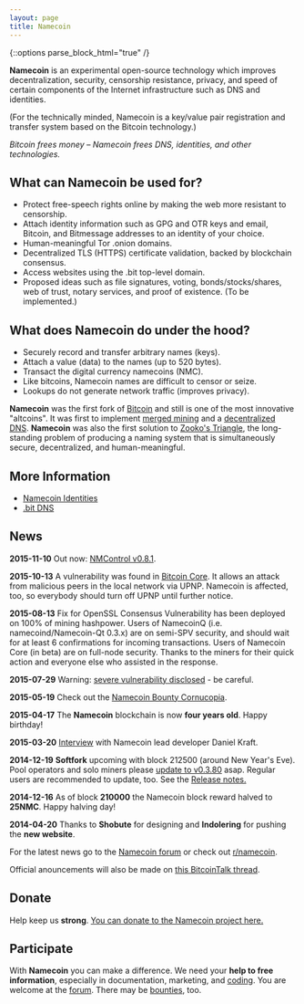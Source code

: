 ```yaml
---
layout: page
title: Namecoin
---
```


{::options parse_block_html="true" /}

**Namecoin** is an experimental open-source technology which improves decentralization, security, censorship resistance, privacy, and speed of certain components of the Internet infrastructure such as DNS and identities.

(For the technically minded, Namecoin is a key/value pair registration and transfer system based on the Bitcoin technology.)

*Bitcoin frees money – Namecoin frees DNS, identities, and other technologies.*

<div class="row">

<div class="col-md-6">

## What can Namecoin be used for?

* Protect free-speech rights online by making the web more resistant to censorship.
* Attach identity information such as GPG and OTR keys and email, Bitcoin, and Bitmessage addresses to an identity of your choice.
* Human-meaningful Tor .onion domains.
* Decentralized TLS (HTTPS) certificate validation, backed by blockchain consensus.
* Access websites using the .bit top-level domain.
* Proposed ideas such as file signatures, voting, bonds/stocks/shares, web of trust, notary services, and proof of existence. (To be implemented.)

</div>

<div class="col-md-6">

What does Namecoin do under the hood?
-------------------------------------

* Securely record and transfer arbitrary names (keys).
* Attach a value (data) to the names (up to 520 bytes).
* Transact the digital currency namecoins (NMC).
* Like bitcoins, Namecoin names are difficult to censor or seize.
* Lookups do not generate network traffic (improves privacy).

**Namecoin** was the first fork of [Bitcoin](https://bitcoin.org) and still is one of the most innovative "altcoins".  It was first to implement [merged mining](https://bitcoin.stackexchange.com/questions/273/how-does-merged-mining-work) and a [decentralized DNS](https://bit.namecoin.info).  **Namecoin** was also the first solution to [Zooko's Triangle](https://en.wikipedia.org/wiki/Zooko%27s_triangle), the long-standing problem of producing a naming system that is simultaneously secure, decentralized, and human-meaningful.

</div>
</div>

## More Information

* [Namecoin Identities](https://nameid.org)
* [.bit DNS](https://bit.namecoin.org/)

## News

**2015-11-10** Out now: [NMControl v0.8.1](https://namecoin.org/?p=download).

**2015-10-13** A vulnerability was found in [Bitcoin Core](https://bitcoin.org/en/alert/2015-10-12-upnp-vulnerability). It allows an attack from malicious peers in the local network via UPNP. Namecoin is affected, too, so everybody should turn off UPNP until further notice.

**2015-08-13** Fix for OpenSSL Consensus Vulnerability has been deployed on 100% of mining hashpower.  Users of NamecoinQ (i.e. namecoind/Namecoin-Qt 0.3.x) are on semi-SPV security, and should wait for at least 6 confirmations for incoming transactions.  Users of Namecoin Core (in beta) are on full-node security.  Thanks to the miners for their quick action and everyone else who assisted in the response.

**2015-07-29** Warning: [severe vulnerability disclosed](https://forum.namecoin.info/viewtopic.php?f=2&t=2354) - be careful.

**2015-05-19** Check out the [Namecoin Bounty Cornucopia](https://forum.namecoin.info/viewtopic.php?p=14754).

**2015-04-17** The **Namecoin** blockchain is now **four years old**. Happy birthday!

**2015-03-20** [Interview](http://n-o-d-e.net/post/113777384551/the-namecoin-interview-censorship-resistant) with Namecoin lead developer Daniel Kraft.

**2014-12-19** **Softfork** upcoming with block 212500 (around New Year's Eve). Pool operators and solo miners please [update to v0.3.80](download) asap. Regular users are recommended to update, too.  See the [Release notes.](https://forum.namecoin.info/viewtopic.php?p=13717)

**2014-12-16** As of block **210000** the Namecoin block reward halved to **25NMC**. Happy halving day!

**2014-04-20** Thanks to **Shobute** for designing and **Indolering** for pushing the **new website**.

For the latest news go to the [Namecoin forum](https://forum.namecoin.org/) or check out [r/namecoin](https://www.reddit.com/r/namecoin).

Official anouncements will also be made on [this BitcoinTalk thread](https://bitcointalk.org/index.php?topic=236340.0).

## Donate
Help keep us **strong**.  [You can donate to the Namecoin project here.]({{site.baseurl}}donate/)

## Participate
With **Namecoin** you can make a difference.  We need your **help to free information**, especially in documentation, marketing, and [coding](https://github.com/namecoin/).  You are welcome at the [forum](https://forum.namecoin.info/).  There may be [bounties](https://forum.namecoin.info/viewforum.php?f=18), too.
